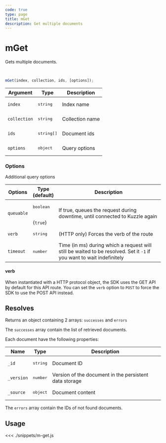 ```yaml
---
code: true
type: page
title: mGet
description: Get multiple documents
---
```


# mGet

Gets multiple documents.

<br/>

```js
mGet(index, collection, ids, [options]);
```


| Argument     | Type                | Description     |
| ------------ | ------------------- | --------------- |
| `index`      | <pre>string</pre>   | Index name      |
| `collection` | <pre>string</pre>   | Collection name |
| `ids`        | <pre>string[]</pre> | Document ids    |
| `options`    | <pre>object</pre>   | Query options   |

### Options

Additional query options

| Options    | Type<br/>(default)              | Description                                                                                                           |
| ---------- | ------------------------------- | --------------------------------------------------------------------------------------------------------------------- |
| `queuable` | <pre>boolean</pre><br/>(`true`) | If true, queues the request during downtime, until connected to Kuzzle again                                          |
| `verb`     | <pre>string</pre>               | (HTTP only) Forces the verb of the route                                                                              |
| `timeout`  | <pre>number</pre>               | Time (in ms) during which a request will still be waited to be resolved. Set it `-1` if you want to wait indefinitely |

#### verb

When instantiated with a HTTP protocol object, the SDK uses the GET API by default for this API route.
You can set the `verb` option to `POST` to force the SDK to use the POST API instead.

## Resolves

Returns an object containing 2 arrays: `successes` and `errors`

The `successes` array contain the list of retrieved documents.

Each document have the following properties:

| Name       | Type              | Description                                            |
| ---------- | ----------------- | ------------------------------------------------------ |
| `_id`      | <pre>string</pre> | Document ID                                            |
| `_version` | <pre>number</pre> | Version of the document in the persistent data storage |
| `_source`  | <pre>object</pre> | Document content                                       |

The `errors` array contain the IDs of not found documents.

## Usage

<<< ./snippets/m-get.js
